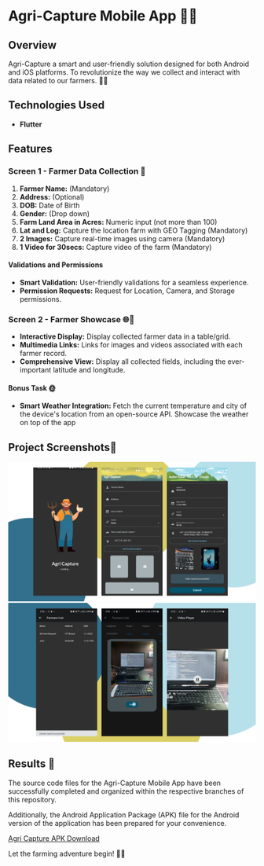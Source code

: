 # Agri-Capture Mobile App 🚜🌾

## Overview
Agri-Capture a smart and user-friendly solution designed for both Android and iOS platforms. To revolutionize the way we collect and interact with data related to our farmers. 🌱✨

## Technologies Used

- **Flutter**

## Features

### Screen 1 - Farmer Data Collection 📝
1. **Farmer Name:** (Mandatory)
2. **Address:** (Optional)
3. **DOB:** Date of Birth
4. **Gender:** (Drop down)
5. **Farm Land Area in Acres:** Numeric input (not more than 100)
6. **Lat and Log:** Capture the location farm with GEO Tagging (Mandatory)
7. **2 Images:** Capture real-time images using camera (Mandatory)
8. **1 Video for 30secs:** Capture video of the farm (Mandatory)

#### Validations and Permissions
- **Smart Validation:** User-friendly validations for a seamless experience.
- **Permission Requests:** Request for Location, Camera, and Storage permissions.


### Screen 2 - Farmer Showcase 🌐🌾
- **Interactive Display:** Display collected farmer data in a  table/grid.
- **Multimedia Links:** Links for images and videos associated with each farmer record.
- **Comprehensive View:** Display all collected fields, including the ever-important latitude and longitude.

#### Bonus Task 🌞
- **Smart Weather Integration:** Fetch the current temperature and city of the device's location from an open-source API. Showcase the weather on top of the app

## Project Screenshots🚀

![agri-capture-mockup1](./agricapture/images/project_images/mockup1.png)
![agri-capture-mockup2](./agricapture/images/project_images/mockup2.png)

## Results 🎉
The source code files for the Agri-Capture Mobile App have been successfully completed and organized within the respective branches of this repository. 

Additionally, the Android Application Package (APK) file for the Android version of the application has been prepared for your convenience. 

[Agri Capture APK Download](https://github.com/Shrimad-Bhagwat/Agri-Capture/releases/download/agri_capture-v1.0.0/agri_capture-v1.0.0.apk)

Let the farming adventure begin! 🚜✨
